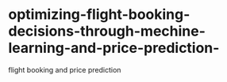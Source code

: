 # optimizing-flight-booking-decisions-through-mechine-learning-and-price-prediction-
flight booking and price prediction
